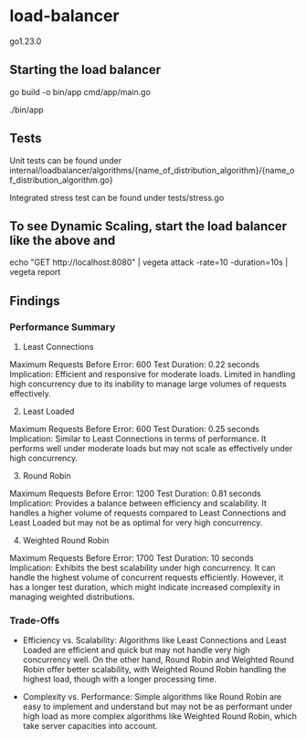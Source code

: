 # load-balancer

go1.23.0

## Starting the load balancer
go build -o bin/app cmd/app/main.go

./bin/app

## Tests
Unit tests can be found under internal/loadbalancer/algorithms/{name_of_distribution_algorithm}/{name_of_distribution_algorithm.go}

Integrated stress test can be found under tests/stress.go

## To see Dynamic Scaling, start the load balancer like the above and
echo "GET http://localhost:8080" | vegeta attack -rate=10 -duration=10s | vegeta report

## Findings

### Performance Summary
1. Least Connections

Maximum Requests Before Error: 600
Test Duration: 0.22 seconds
Implication: Efficient and responsive for moderate loads. Limited in handling high concurrency due to its inability to manage large volumes of requests effectively.

2. Least Loaded

Maximum Requests Before Error: 600
Test Duration: 0.25 seconds
Implication: Similar to Least Connections in terms of performance. It performs well under moderate loads but may not scale as effectively under high concurrency.

3. Round Robin

Maximum Requests Before Error: 1200
Test Duration: 0.81 seconds
Implication: Provides a balance between efficiency and scalability. It handles a higher volume of requests compared to Least Connections and Least Loaded but may not be as optimal for very high concurrency.

4. Weighted Round Robin

Maximum Requests Before Error: 1700
Test Duration: 10 seconds
Implication: Exhibits the best scalability under high concurrency. It can handle the highest volume of concurrent requests efficiently. However, it has a longer test duration, which might indicate increased complexity in managing weighted distributions.

### Trade-Offs
- Efficiency vs. Scalability: Algorithms like Least Connections and Least Loaded are efficient and quick but may not handle very high concurrency well. On the other hand, Round Robin and Weighted Round Robin offer better scalability, with Weighted Round Robin handling the highest load, though with a longer processing time.

- Complexity vs. Performance: Simple algorithms like Round Robin are easy to implement and understand but may not be as performant under high load as more complex algorithms like Weighted Round Robin, which take server capacities into account.